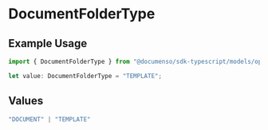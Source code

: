 # DocumentFolderType

## Example Usage

```typescript
import { DocumentFolderType } from "@documenso/sdk-typescript/models/operations";

let value: DocumentFolderType = "TEMPLATE";
```

## Values

```typescript
"DOCUMENT" | "TEMPLATE"
```